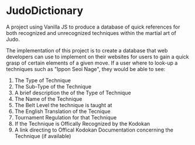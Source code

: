 # JudoDictionary

A project using Vanilla JS  to produce a database of quick references for both recognized and unrecognized 
techniques within the martial art of Judo. 

The implementation of this project is to create a database that web developers can use to implement on their websites for users to gain a 
quick grasp of certain elements of a given move. If a user where to look-up a techniques such as "Ippon Seoi Nage", they would be 
able to see: 

1) The Type of Technique 
2) The Sub-Type of the Technique
3) A brief description the of the Type of Technique
4) The Name of the Technique
5) The Belt Level the technique is taught at
6) The English Translation of the Tecnique
7) Tournament Regulation for that Technique
8) If the Technique is Offically Recognized by the Kodokan
9) A link directing to Offical Kodokan Documentation concerning the Technique (if available)

 
